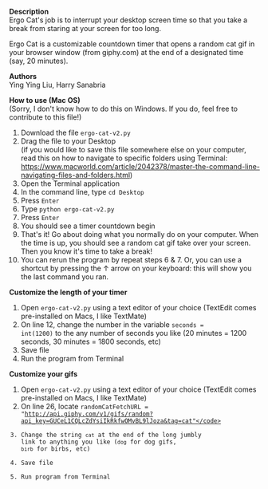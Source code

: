 <b>Description</b>\
Ergo Cat's job is to interrupt your desktop screen time so that you take a break from staring at your screen for too long.

Ergo Cat is a customizable countdown timer that opens a random cat gif in your browser window (from giphy.com) at the end of a designated time (say, 20 minutes).

<b>Authors</b>\
Ying Ying Liu, Harry Sanabria

<b>How to use (Mac OS)</b> \
(Sorry, I don't know how to do this on Windows. If you do, feel free to contribute to this file!) 
1. Download the file <code>ergo-cat-v2.py</code>
2. Drag the file to your Desktop \
    (if you would like to save this file somewhere else on your computer, read this on how to navigate to specific folders using Terminal: https://www.macworld.com/article/2042378/master-the-command-line-navigating-files-and-folders.html)
3. Open the Terminal application
4. In the command line, type <code>cd Desktop</code>
5. Press <code>Enter</code>
6. Type <code>python ergo-cat-v2.py</code>
7. Press <code>Enter</code>
8. You should see a timer countdown begin
9. That's it! Go about doing what you normally do on your computer. When the time is up, you should see a random cat gif take over your screen. Then you know it's time to take a break!
10. You can rerun the program by repeat steps 6 & 7. Or, you can use a shortcut by pressing the ↑ arrow on your keyboard: this will show you the last command you ran.  

<b>Customize the length of your timer</b>
1. Open <code>ergo-cat-v2.py</code> using a text editor of your choice (TextEdit comes pre-installed on Macs, I like TextMate)
2. On line 12, change the number in the variable <code>seconds = int(1200)</code> to the any number of seconds you like (20 minutes = 1200 seconds, 30 minutes = 1800 seconds, etc)
3. Save file
4. Run the program from Terminal

<b>Customize your gifs</b>
1. Open <code>ergo-cat-v2.py</code> using a text editor of your choice (TextEdit comes pre-installed on Macs, I like TextMate)
2. On line 26, locate <code>randomCatFetchURL = "http://api.giphy.com/v1/gifs/random?api_key=GUCeL1CQLcZdYsiIkRkfwOMvBL9lJoza&tag=cat"</code>
3. Change the string <code>cat</code> at the end of the long jumbly link to anything you like (<code>dog</code> for dog gifs, <code>birb</code> for birbs, etc)
4. Save file
5. Run program from Terminal
